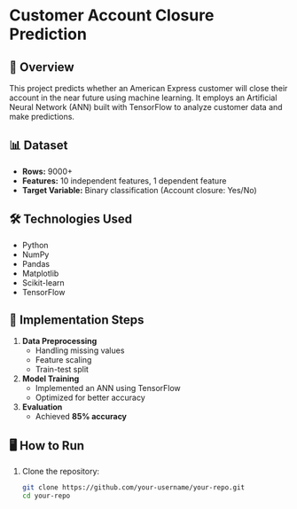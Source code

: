 # Customer Account Closure Prediction

## 📌 Overview  
This project predicts whether an American Express customer will close their account in the near future using machine learning. It employs an Artificial Neural Network (ANN) built with TensorFlow to analyze customer data and make predictions.

## 📊 Dataset  
- **Rows:** 9000+  
- **Features:** 10 independent features, 1 dependent feature  
- **Target Variable:** Binary classification (Account closure: Yes/No)  

## 🛠 Technologies Used  
- Python  
- NumPy  
- Pandas  
- Matplotlib  
- Scikit-learn  
- TensorFlow  

## 🚀 Implementation Steps  
1. **Data Preprocessing**  
   - Handling missing values  
   - Feature scaling  
   - Train-test split  
2. **Model Training**  
   - Implemented an ANN using TensorFlow  
   - Optimized for better accuracy  
3. **Evaluation**  
   - Achieved **85% accuracy**  

## 🖥 How to Run  
1. Clone the repository:  
   ```bash
   git clone https://github.com/your-username/your-repo.git
   cd your-repo
